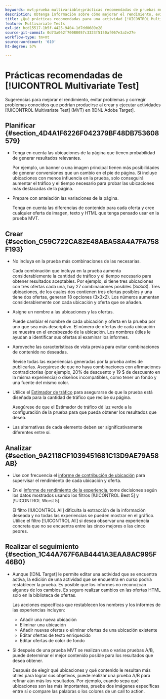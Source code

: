 ```yaml
---
keywords: mvt;prueba multivariable;prácticas recomendadas de pruebas multivariable;prácticas recomendadas de mvt;combinaciones de mvt;informes de mvt
description: Obtenga información sobre cómo mejorar el rendimiento, evitar problemas y corregir problemas conocidos que podrían producirse al crear y ejecutar actividades de [!UICONTROL Multivariate Test] en  [!DNL Adobe Target].
title: ¿Qué prácticas recomendadas para una actividad [!UICONTROL Multivariate Test]?
feature: Multivariate Tests
exl-id: bcd15517-1b5f-4425-9404-1d7dd0689e28
source-git-commit: 0d73a062f70080057c3323f5150af067e3a2e27e
workflow-type: tm+mt
source-wordcount: '610'
ht-degree: 57%

---
```


# Prácticas recomendadas de [!UICONTROL Multivariate Test]

Sugerencias para mejorar el rendimiento, evitar problemas y corregir problemas conocidos que podrían producirse al crear y ejecutar actividades [!UICONTROL Multivariate Test] (MVT) en [!DNL Adobe Target].

## Planificar  {#section_4D4A1F6226F042379BF48DB753608579}

* Tenga en cuenta las ubicaciones de la página que tienen probabilidad de generar resultados relevantes.

  Por ejemplo, un banner o una imagen principal tienen más posibilidades de generar conversiones que un cambio en el pie de página. Si incluye ubicaciones con menos influencia en la prueba, solo conseguirá aumentar el tráfico y el tiempo necesario para probar las ubicaciones más destacadas de la página.
* Prepare con antelación las variaciones de la página.

  Tenga en cuenta las diferencias de contenido para cada oferta y cree cualquier oferta de imagen, texto y HTML que tenga pensado usar en la prueba MVT.

## Crear  {#section_C59C722CA82E48ABA58A4A7FA758F193}

* No incluya en la prueba más combinaciones de las necesarias.

  Cada combinación que incluya en la prueba aumenta considerablemente la cantidad de tráfico y el tiempo necesario para obtener resultados aceptables. Por ejemplo, si tiene tres ubicaciones con tres ofertas cada una, hay 27 combinaciones posibles (3x3x3). Tres ubicaciones, de los cuales dos contienen tres ofertas posibles y una tiene dos ofertas, generan 18 opciones (3x3x2). Los números aumentan considerablemente con cada ubicación y oferta que se añaden.

* Asigne un nombre a las ubicaciones y las ofertas.

  Puede cambiar el nombre de cada ubicación y oferta en la prueba por uno que sea más descriptivo. El número de ofertas de cada ubicación se muestra en el encabezado de la ubicación. Los nombres útiles le ayudan a identificar sus ofertas al examinar los informes.

* Aproveche las características de vista previa para evitar combinaciones de contenido no deseadas.

  Revise todas las experiencias generadas por la prueba antes de publicarlas. Asegúrese de que no haya combinaciones con afirmaciones contradictorias (por ejemplo, 20% de descuento y 19 $ de descuento en la misma experiencia) o diseños incompatibles, como tener un fondo y una fuente del mismo color.

* Utilice el [Estimador de tráfico](/help/main/c-activities/c-multivariate-testing/t-create-multivariate-test/traffic-estimator.md) para asegurarse de que la prueba está diseñada para la cantidad de tráfico que recibe su página.

  Asegúrese de que el Estimador de tráfico dé luz verde a la configuración de la prueba para que pueda obtener los resultados que desea.

* Las alternativas de cada elemento deben ser significativamente diferentes entre sí.

## Analizar  {#section_9A2118CF1039451681C13D9AE79A58AB}

* Use con frecuencia el [informe de contribución de ubicación](/help/main/c-reports/multivariate-test-reports/location-contribution-report.md) para supervisar el rendimiento de cada ubicación y oferta.
* En el [informe de rendimiento de la experiencia](/help/main/c-reports/multivariate-test-reports/experience-performance-report.md), tome decisiones según los datos mostrados usando los filtros [!UICONTROL Best 5] y [!UICONTROL Worst 5].

  El filtro [!UICONTROL All] dificulta la extracción de la información deseada y no todas las experiencias se pueden mostrar en el gráfico. Utilice el filtro [!UICONTROL All] si desea observar una experiencia concreta que no se encuentra entre las cinco mejores o las cinco peores.

## Realizar el seguimiento  {#section_1C44A767F6AB4441A3EAA8AC995F46B0}

* Aunque [!DNL Target] le permite editar una actividad que se encuentra activa, la edición de una actividad que se encuentra en curso podría restablecer la prueba. Es posible que los informes no reconozcan algunos de los cambios. Es seguro realizar cambios en las ofertas HTML solo en la biblioteca de ofertas.

  Las acciones específicas que restablecen los nombres y los informes de las experiencias incluyen:

   * Añadir una nueva ubicación
   * Eliminar una ubicación
   * Añadir nuevas ofertas o eliminar ofertas de una ubicación existente
   * Editar ofertas de texto enriquecido
   * Editar ofertas de color de fondo

* Si después de una prueba MVT se realizan una o varias pruebas A/B, puede determinar el mejor contenido posible para los resultados que desea obtener.

  Después de elegir qué ubicaciones y qué contenido le resultan más útiles para lograr sus objetivos, puede realizar una prueba A/B para refinar aún más los resultados. Por ejemplo, cuando sepa qué ubicaciones son las más importantes, pruebe dos imágenes específicas entre sí o compare las palabras o los colores de un call to action.
